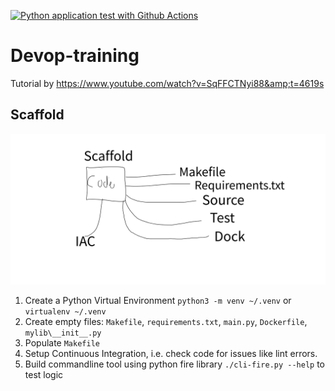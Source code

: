 [![Python application test with Github Actions](https://github.com/SanderLahoz/Devop-training/actions/workflows/devops.yml/badge.svg)](https://github.com/SanderLahoz/Devop-training/actions/workflows/devops.yml)


# Devop-training
Tutorial by https://www.youtube.com/watch?v=SqFFCTNyi88&amp;t=4619s


## Scaffold
![Skaffold image](Skaffold.png)


1. Create a Python Virtual Environment `python3 -m venv ~/.venv` or `virtualenv ~/.venv`
2. Create empty files: `Makefile`, `requirements.txt`, `main.py`, `Dockerfile`, `mylib\__init__.py`
3. Populate `Makefile`
4. Setup Continuous Integration, i.e. check code for issues like lint errors.
5. Build commandline tool using python fire library `./cli-fire.py --help` to test logic
